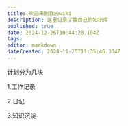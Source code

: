 ```yaml
---
title: 欢迎来到我的wiki
description: 这里记录了我自己的知识库
published: true
date: 2024-12-26T10:44:20.104Z
tags: 
editor: markdown
dateCreated: 2024-11-25T11:35:46.334Z
---
```


计划分为几块

1.工作记录

2.日记

3.知识沉淀

